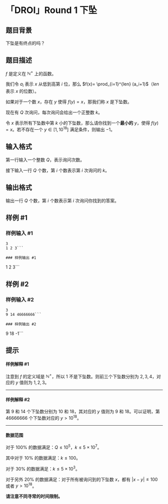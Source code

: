 # 「DROI」Round 1 下坠

## 题目背景

下坠是有终点的吗？

## 题目描述

$f$ 是定义在 $\mathbb{N^+}$ 上的函数。

我们令 $a_i$ 表示 $x$ 从低到高第 $i$ 位，那么 $f(x)= \prod_{i=1}^{len} (a_i+1)$（$len$ 表示 $x$ 的位数）。

如果对于一个数 $x$，存在 $y$ 使得 $f(y)=x$，那我们称 $x$ 是下坠数。

现在有 $Q$ 次询问，每次询问会给出一个正整数 $k$。

令 $x$ 表示所有下坠数中第 $k$ 小的下坠数，那么请你找到一个**最小的** $y$，使得 $f(y)=x$。若不存在一个 $y \in [1,10^{18}]$ 满足条件，则输出 $-1$。

## 输入格式

第一行输入一个整数 $Q$，表示询问次数。

接下输入一行 $Q$ 个数，第 $i$ 个数表示第 $i$ 次询问的 $k$。

## 输出格式

输出一行 $Q$ 个数，第 $i$ 个数表示第 $i$ 次询问你找到的答案。

## 样例 #1

### 样例输入 #1
```
3
1 2 3```

### 样例输出 #1

```
1 2 3```

## 样例 #2

### 样例输入 #2
```
3
9 14 46666666```

### 样例输出 #2

```
9 18 -1```

## 提示

#### 样例解释 #1

注意到 $f$ 的定义域是 $\mathbb{N^+}$，所以 $1$ 不是下坠数。则前三个下坠数分别为 $2,3,4$，对应的 $y$ 值则为 $1,2,3$。

------------

#### 样例解释 #2

第 $9$ 和 $14$ 个下坠数分别为 $10$ 和 $18$，其对应的 $y$ 值则为 $9$ 和 $18$。可以证明，第 $46666666$ 个下坠数对应的 $y > 10^{18}$。

------------

#### 数据范围

对于 $100\%$ 的数据满足：$Q \leq 10^5$，$k \leq 5 \times 10^7$。

其中对于 $10\%$ 的数据满足：$k \leq 100$。

对于 $30\%$ 的数据满足：$k \leq 5 \times 10^3$。

对于另外 $20\%$ 的数据满足：对于所有被询问到的下坠数 $x$，都有 $\vert x-y \vert \leq 100$ 或者 $y > 10^{18}$。

**请注意不同寻常的时间限制。**
